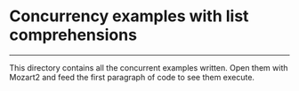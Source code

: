 # Concurrency examples with list comprehensions
---
This directory contains all the concurrent examples written. Open them with Mozart2 and feed the first paragraph of code to see them execute.